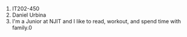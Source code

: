 1. IT202-450
2. Daniel Urbina
3. I'm a Junior at NJIT and I like to read, workout, and spend time with family.0
